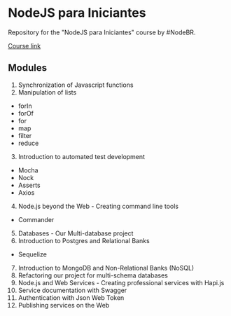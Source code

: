 # NodeJS para Iniciantes

Repository for the "NodeJS para Iniciantes" course by #NodeBR.

[Course link](https://cursos.erickwendel.com/p/node-js-para-iniciantes-nodebr)

## Modules

1. Synchronization of Javascript functions
2. Manipulation of lists
  - forIn
  - forOf
  - for
  - map
  - filter
  - reduce
3. Introduction to automated test development
  - Mocha
  - Nock
  - Asserts
  - Axios
4. Node.js beyond the Web - Creating command line tools
  - Commander
5. Databases - Our Multi-database project
6. Introduction to Postgres and Relational Banks
  - Sequelize
7. Introduction to MongoDB and Non-Relational Banks (NoSQL)
8. Refactoring our project for multi-schema databases
9. Node.js and Web Services - Creating professional services with Hapi.js
10. Service documentation with Swagger
11. Authentication with Json Web Token
12. Publishing services on the Web
